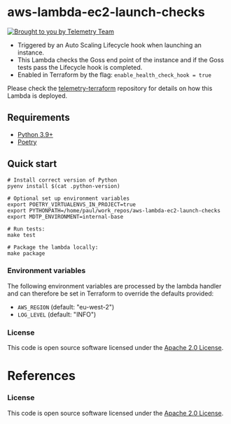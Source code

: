 # aws-lambda-ec2-launch-checks

[![Brought to you by Telemetry Team](https://img.shields.io/badge/MDTP-Telemetry-40D9C0?style=flat&labelColor=000000&logo=gov.uk)](https://confluence.tools.tax.service.gov.uk/display/TEL/Telemetry)

* Triggered by an Auto Scaling Lifecycle hook when launching an instance.
* This Lambda checks the Goss end point of the instance and if the Goss tests pass the Lifecycle hook is completed.
* Enabled in Terraform by the flag: `enable_health_check_hook = true`

Please check the [telemetry-terraform](https://github.com/hmrc/telemetry-terraform) repository for details on how this Lambda is deployed.

## Requirements

* [Python 3.9+](https://www.python.org/downloads/release)
* [Poetry](https://python-poetry.org/)

## Quick start

```shell
# Install correct version of Python
pyenv install $(cat .python-version)

# Optional set up environment variables
export POETRY_VIRTUALENVS_IN_PROJECT=true
export PYTHONPATH=/home/paul/work_repos/aws-lambda-ec2-launch-checks
export MDTP_ENVIRONMENT=internal-base

# Run tests:
make test

# Package the lambda locally:
make package
```

### Environment variables
The following environment variables are processed by the lambda handler and can therefore be set in Terraform to
override the defaults provided:

* `AWS_REGION` (default: "eu-west-2")
* `LOG_LEVEL` (default: "INFO")

### License

This code is open source software licensed under the [Apache 2.0 License]("http://www.apache.org/licenses/LICENSE-2.0.html").

# References


### License

This code is open source software licensed under the [Apache 2.0 License]("http://www.apache.org/licenses/LICENSE-2.0.html").
